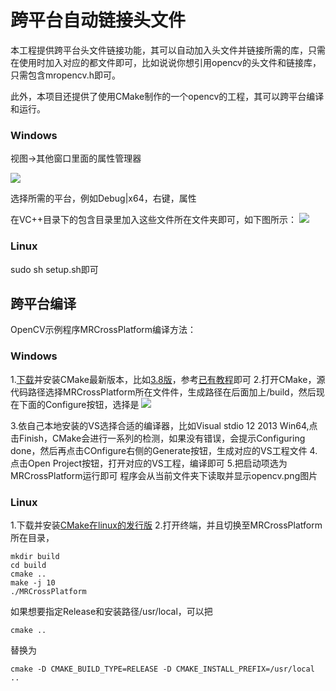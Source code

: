 # 跨平台自动链接头文件

本工程提供跨平台头文件链接功能，其可以自动加入头文件并链接所需的库，只需在使用时加入对应的都文件即可，比如说说你想引用opencv的头文件和链接库，只需包含mropencv.h即可。

此外，本项目还提供了使用CMake制作的一个opencv的工程，其可以跨平台编译和运行。

### Windows

视图->其他窗口里面的属性管理器

![](http://i.imgur.com/a6oRBWB.png)

选择所需的平台，例如Debug|x64，右键，属性

在VC++目录下的包含目录里加入这些文件所在文件夹即可，如下图所示：
![](http://i.imgur.com/wyOVY6A.png)

### Linux

sudo sh setup.sh即可

## 跨平台编译
OpenCV示例程序MRCrossPlatform编译方法：
### Windows

1.[下载](https://cmake.org/download/)并安装CMake最新版本，比如[3.8版](https://cmake.org/files/v3.8/cmake-3.8.0-win64-x64.msi)，参考[已有教程](http://jingyan.baidu.com/article/acf728fd50de96f8e510a3f2.html)即可
2.打开CMake，源代码路径选择MRCrossPlatform所在文件件，生成路径在后面加上/build，然后现在下面的Configure按钮，选择是
![](http://i.imgur.com/cjIVU7w.png)

3.依自己本地安装的VS选择合适的编译器，比如Visual stdio 12 2013 Win64,点击Finish，CMake会进行一系列的检测，如果没有错误，会提示Configuring done，然后再点击COnfigure右侧的Generate按钮，生成对应的VS工程文件
4.点击Open Project按钮，打开对应的VS工程，编译即可
5.把启动项选为MRCrossPlatform运行即可
程序会从当前文件夹下读取并显示opencv.png图片


### Linux
1.下载并安装[CMake在linux的发行版](https://cmake.org/files/v3.8/cmake-3.8.0.tar.gz)
2.打开终端，并且切换至MRCrossPlatform所在目录，
```
mkdir build
cd build
cmake ..
make -j 10
./MRCrossPlatform
```

如果想要指定Release和安装路径/usr/local，可以把
```
cmake ..
```
替换为
```
cmake -D CMAKE_BUILD_TYPE=RELEASE -D CMAKE_INSTALL_PREFIX=/usr/local ..
```